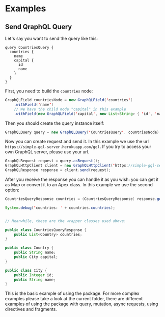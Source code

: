 # Examples

## Send QraphQL Query

Let's say you want to send the query like this:

```
query CountriesQuery {
  countries {
    name
    capital {
      id
      name
    }
  }
}
```

First, you need to build the `countries` node:

```java
GraphQLField countriesNode = new GraphQLField('countries')
    .withField('name')
    // We have the child node "capital" in this example
    .withField(new GraphQLField('capital', new List<String> { 'id', 'name' }));
```

Then you should create the query instance itself:

```java
GraphQLQuery query = new GraphQLQuery('CountriesQuery', countriesNode);
```

Now you can create request and send it. In this example we use the url `https://simple-gql-server.herokuapp.com/gql`. If you try to access your own GraphQL server, please use your url.

```java
GraphQLRequest request = query.asRequest();
GraphQLHttpClient client = new GraphQLHttpClient('https://simple-gql-server.herokuapp.com/gql');
GraphQLResponse response = client.send(request);
```

After you receive the response you can handle it as you wish: you can get it as Map or convert it to an Apex class. In this example we use the second option:

```java
CountriesQueryResponse countries = (CountriesQueryResponse) response.getDataAs(CountriesQueryResponse.class);

System.debug('countries: ' + countries.countries);


// Meanwhile, these are the wrapper classes used above:

public class CountriesQueryResponse {
    public List<Country> countries;
}

public class Country {
    public String name;
    public City capital;
}

public class City {
    public Integer id;
    public String name;
}
```

This is the basic example of using the package. For more complex examples please take a look at the current folder, there are different examples of using the package with query, mutation, async requests, using directives and fragments.
